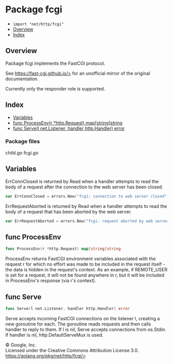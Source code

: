 Package fcgi
============

-   `import "net/http/fcgi"`
-   [Overview](#pkg-overview)
-   [Index](#pkg-index)

Overview 
--------

Package fcgi implements the FastCGI protocol.

See https://fast-cgi.github.io/> for an unofficial mirror of the
original documentation.

Currently only the responder role is supported.

Index 
-----

-   [Variables](#pkg-variables)
-   [func ProcessEnv(r \*http.Request) map\[string\]string](#ProcessEnv)
-   [func Serve(l net.Listener, handler http.Handler) error](#Serve)

### Package files

child.go fcgi.go

Variables 
---------

ErrConnClosed is returned by Read when a handler attempts to read the
body of a request after the connection to the web server has been
closed.

```go
var ErrConnClosed = errors.New("fcgi: connection to web server closed")
```

ErrRequestAborted is returned by Read when a handler attempts to read
the body of a request that has been aborted by the web server.

```go
var ErrRequestAborted = errors.New("fcgi: request aborted by web server")
```

func ProcessEnv 
----------------------------------------------

```go
func ProcessEnv(r *http.Request) map[string]string
```

ProcessEnv returns FastCGI environment variables associated with the
request r for which no effort was made to be included in the request
itself - the data is hidden in the request\'s context. As an example, if
REMOTE\_USER is set for a request, it will not be found anywhere in r,
but it will be included in ProcessEnv\'s response (via r\'s context).

func Serve 
----------

```go
func Serve(l net.Listener, handler http.Handler) error
```

Serve accepts incoming FastCGI connections on the listener l, creating a
new goroutine for each. The goroutine reads requests and then calls
handler to reply to them. If l is nil, Serve accepts connections from
os.Stdin. If handler is nil, http.DefaultServeMux is used.

 
© Google, Inc.\
Licensed under the Creative Commons Attribution License 3.0.\
https://golang.org/pkg/net/http/fcgi/>

